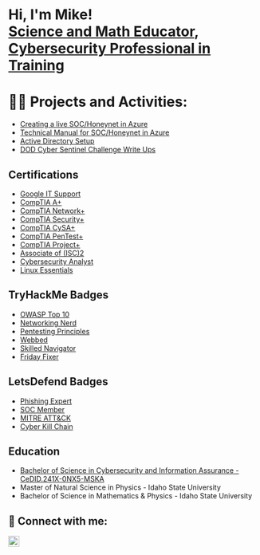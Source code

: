 <h1>Hi, I'm Mike! <br/><a href="https://github.com/mpmatusek">Science and Math Educator</a>, <a href="https://www.linkedin.com/in/mike-matusek/">Cybersecurity Professional in Training</a></h1>

<h1>👨‍💻 Projects and Activities:</h1>

  - [Creating a live SOC/Honeynet in Azure](https://github.com/mpmatusek/CloudSOC)
  - [Technical Manual for SOC/Honeynet in Azure](https://github.com/mpmatusek/mpmatusek/blob/main/SOC_ProjectTechnicalManual.pdf)
  - [Active Directory Setup](https://github.com/mpmatusek/VirtualHomelabActiveDirectory)
  - [DOD Cyber Sentinel Challenge Write Ups](http://github.com/mpmatusek/DoDCyberSentinelChallenge)
  
## Certifications
- [Google IT Support](https://coursera.org/share/5d50992ae72f52a829bd84ba7b553fe2)
- [CompTIA A+](https://www.credly.com/badges/276cad2b-5837-47dd-9553-670a54747730/public_url)
- [CompTIA Network+](https://www.credly.com/badges/c9f5e662-8102-40ce-95fa-8d2db6accbee/public_url)
- [CompTIA Security+](https://www.credly.com/badges/65ae9e4a-52b6-4c55-8a20-0da2870eca45/public_url)
- [CompTIA CySA+](https://www.credly.com/badges/009e2c76-1721-4057-b2da-dfdf498f7e9e/public_url)
- [CompTIA PenTest+](https://www.credly.com/badges/2cb22028-b78c-452f-92a2-749c0ddcc418/public_url)
- [CompTIA Project+](https://www.credly.com/badges/f53bf3e8-360e-41c0-b97b-757c04aa36e2/public_url)
- [Associate of (ISC)2](https://www.credly.com/badges/c0a43871-ed6e-48e7-9b1d-c18fd7baf067/public_url)
- [Cybersecurity Analyst](https://app.kajabi.com/certificates/b1da0534)
- [Linux Essentials](https://cs.lpi.org/caf/Xamman/certification/verify/LPI000591817/7jhntnz2be)

## TryHackMe Badges
- [OWASP Top 10](https://tryhackme.com/StormCrowAlpha/badges/owasp-10)
- [Networking Nerd](https://tryhackme.com/StormCrowAlpha/badges/network-fundamentals)
- [Pentesting Principles](https://tryhackme.com/StormCrowAlpha/badges/intro-to-pentesting)
- [Webbed](https://tryhackme.com/StormCrowAlpha/badges/web-fund)
- [Skilled Navigator](https://tryhackme.com/StormCrowAlpha/badges/skilled-navigator)
- [Friday Fixer](https://tryhackme.com/StormCrowAlpha/badges/friday-fixer)

## LetsDefend Badges
- [Phishing Expert](https://app.letsdefend.io/my-rewards/detail/52fb6a84-f84d-46d9-97b2-7f8d2e45a14e)
- [SOC Member](https://app.letsdefend.io/my-rewards/detail/11175905-1e23-469c-bc7b-4a0c0745865d)
- [MITRE ATT&CK](https://app.letsdefend.io/my-rewards/detail/6df1988a-8e88-4860-ab05-128f0f93e523)
- [Cyber Kill Chain](https://app.letsdefend.io/my-rewards/detail/088ccb62-4ce0-47ed-8995-d266eea9cef6)

## Education
- [Bachelor of Science in Cybersecurity and Information Assurance - CeDID.241X-0NX5-MSKA](https://www.wgu.edu/alumni/commencement/e-diploma-verification/validate.html)
- Master of Natural Science in Physics - Idaho State University
- Bachelor of Science in Mathematics & Physics - Idaho State University

<h2> 🤳 Connect with me:</h2>

[<img align="left" alt="MikeMatusek | LinkedIn" width="22px" src="https://cdn.jsdelivr.net/npm/simple-icons@v3/icons/linkedin.svg" />][linkedin]

[linkedin]: https://linkedin.com/in/mike-matusek
